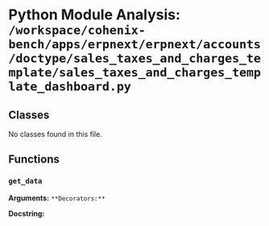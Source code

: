 # Python Module Analysis: `/workspace/cohenix-bench/apps/erpnext/erpnext/accounts/doctype/sales_taxes_and_charges_template/sales_taxes_and_charges_template_dashboard.py`

## Classes

No classes found in this file.


## Functions

### `get_data`
**Arguments:** ``
**Decorators:** ``

**Docstring:**
```

```

